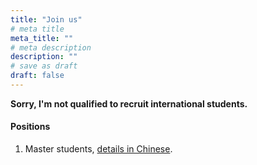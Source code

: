```yaml
---
title: "Join us"
# meta title
meta_title: ""
# meta description
description: ""
# save as draft
draft: false
---
```


**Sorry, I'm not qualified to recruit international students.**

#### Positions

1. Master students, [details in Chinese](/cn/join).

